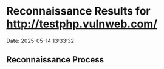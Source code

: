 # Reconnaissance Results for http://testphp.vulnweb.com/

Date: 2025-05-14 13:33:32

## Reconnaissance Process
